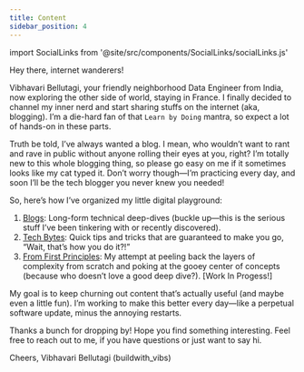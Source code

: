 ```yaml
---
title: Content
sidebar_position: 4
---
```

<!-- `Learn by doing` is the principle I love to follow. I would be listing all the projects that I have created by following this principle. Few of them would be from the [CodeChallenge](https://codingchallenges.fyi/) by [John Crickett](https://www.linkedin.com/in/johncrickett/).

import GitHubStats from '@site/src/components/Projects/projectlist.jsx';

<GitHubStats username="vibhabellutagi19" /> -->

import SocialLinks from '@site/src/components/SocialLinks/socialLinks.js'

Hey there, internet wanderers!

Vibhavari Bellutagi, your friendly neighborhood Data Engineer from India, now exploring the other side of world, staying in France. I finally decided to channel my inner nerd and start sharing stuffs on the internet (aka, blogging). I’m a die-hard fan of that `Learn by Doing` mantra, so expect a lot of hands-on in these parts.

Truth be told, I’ve always wanted a blog. I mean, who wouldn’t want to rant and rave in public without anyone rolling their eyes at you, right? I’m totally new to this whole blogging thing, so please go easy on me if it sometimes looks like my cat typed it. Don’t worry though—I’m practicing every day, and soon I’ll be the tech blogger you never knew you needed!

So, here’s how I’ve organized my little digital playground:

1. [Blogs](/blog): Long-form technical deep-dives (buckle up—this is the serious stuff I’ve been tinkering with or recently discovered).
2. [Tech Bytes](/TechBytes/intro): Quick tips and tricks that are guaranteed to make you go, “Wait, that’s how you do it?!”
3. [From First Principles](/FirstPrinciples/thoughts): My attempt at peeling back the layers of complexity from scratch and poking at the gooey center of concepts (because who doesn’t love a good deep dive?). [Work In Progess!]

My goal is to keep churning out content that’s actually useful (and maybe even a little fun). I’m working to make this better every day—like a perpetual software update, minus the annoying restarts.

Thanks a bunch for dropping by! Hope you find something interesting. Feel free to reach out to me, if you have questions or just want to say hi.

<SocialLinks />

Cheers,
Vibhavari Bellutagi
(buildwith_vibs)